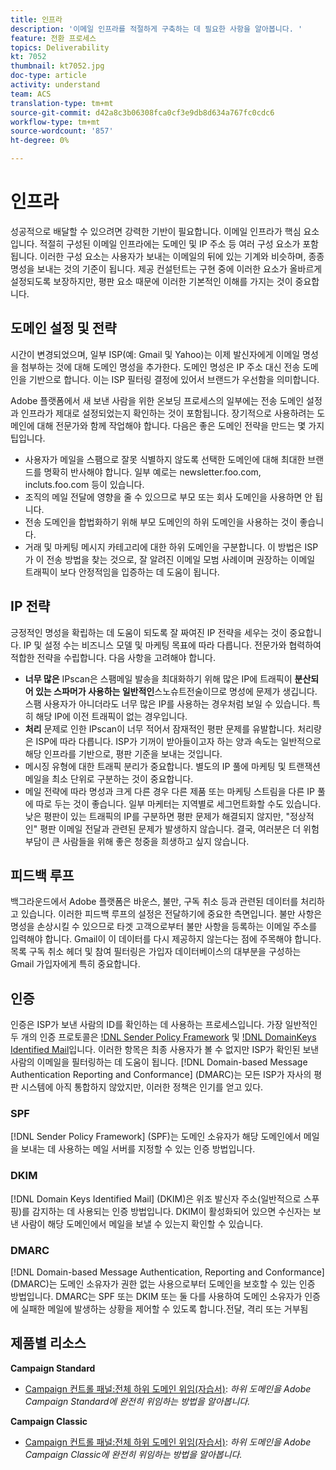 ```yaml
---
title: 인프라
description: '이메일 인프라를 적절하게 구축하는 데 필요한 사항을 알아봅니다. '
feature: 전환 프로세스
topics: Deliverability
kt: 7052
thumbnail: kt7052.jpg
doc-type: article
activity: understand
team: ACS
translation-type: tm+mt
source-git-commit: d42a8c3b06308fca0cf3e9db8d634a767fc0cdc6
workflow-type: tm+mt
source-wordcount: '857'
ht-degree: 0%

---
```



# 인프라

성공적으로 배달할 수 있으려면 강력한 기반이 필요합니다. 이메일 인프라가 핵심 요소입니다. 적절히 구성된 이메일 인프라에는 도메인 및 IP 주소 등 여러 구성 요소가 포함됩니다. 이러한 구성 요소는 사용자가 보내는 이메일의 뒤에 있는 기계와 비슷하며, 종종 명성을 보내는 것의 기준이 됩니다. 제공 컨설턴트는 구현 중에 이러한 요소가 올바르게 설정되도록 보장하지만, 평판 요소 때문에 이러한 기본적인 이해를 가지는 것이 중요합니다.

## 도메인 설정 및 전략

시간이 변경되었으며, 일부 ISP(예: Gmail 및 Yahoo)는 이제 발신자에게 이메일 명성을 첨부하는 것에 대해 도메인 명성을 추가한다. 도메인 명성은 IP 주소 대신 전송 도메인을 기반으로 합니다. 이는 ISP 필터링 결정에 있어서 브랜드가 우선함을 의미합니다.

Adobe 플랫폼에서 새 보낸 사람을 위한 온보딩 프로세스의 일부에는 전송 도메인 설정과 인프라가 제대로 설정되었는지 확인하는 것이 포함됩니다. 장기적으로 사용하려는 도메인에 대해 전문가와 함께 작업해야 합니다. 다음은 좋은 도메인 전략을 만드는 몇 가지 팁입니다.

* 사용자가 메일을 스팸으로 잘못 식별하지 않도록 선택한 도메인에 대해 최대한 브랜드를 명확히 반사해야 합니다. 일부 예로는 newsletter.foo.com, incluts.foo.com 등이 있습니다.
* 조직의 메일 전달에 영향을 줄 수 있으므로 부모 또는 회사 도메인을 사용하면 안 됩니다.
* 전송 도메인을 합법화하기 위해 부모 도메인의 하위 도메인을 사용하는 것이 좋습니다.
* 거래 및 마케팅 메시지 카테고리에 대한 하위 도메인을 구분합니다. 이 방법은 ISP가 이 전송 방법을 찾는 것으로, 잘 알려진 이메일 모범 사례이며 권장하는 이메일 트래픽이 보다 안정적임을 입증하는 데 도움이 됩니다.

## IP 전략

긍정적인 명성을 확립하는 데 도움이 되도록 잘 짜여진 IP 전략을 세우는 것이 중요합니다. IP 및 설정 수는 비즈니스 모델 및 마케팅 목표에 따라 다릅니다. 전문가와 협력하여 적합한 전략을 수립합니다. 다음 사항을 고려해야 합니다.

* **너무 많은** IPscan은 스팸메일 발송을 최대화하기 위해 많은 IP에 트래픽이  **분산되어 있는 스파머가 사용하는 일반적인**&#x200B;스노슈트전술이므로 명성에 문제가 생깁니다. 스팸 사용자가 아니더라도 너무 많은 IP를 사용하는 경우처럼 보일 수 있습니다. 특히 해당 IP에 이전 트래픽이 없는 경우입니다.
* **처리** 문제로 인한 IPscan이 너무 적어서 잠재적인 평판 문제를 유발합니다. 처리량은 ISP에 따라 다릅니다. ISP가 기꺼이 받아들이고자 하는 양과 속도는 일반적으로 해당 인프라를 기반으로, 평판 기준을 보내는 것입니다.
* 메시징 유형에 대한 트래픽 분리가 중요합니다. 별도의 IP 풀에 마케팅 및 트랜잭션 메일을 최소 단위로 구분하는 것이 중요합니다.
* 메일 전략에 따라 명성과 크게 다른 경우 다른 제품 또는 마케팅 스트림을 다른 IP 풀에 따로 두는 것이 좋습니다. 일부 마케터는 지역별로 세그먼트화할 수도 있습니다. 낮은 평판이 있는 트래픽의 IP를 구분하면 평판 문제가 해결되지 않지만, &quot;정상적인&quot; 평판 이메일 전달과 관련된 문제가 발생하지 않습니다. 결국, 여러분은 더 위험 부담이 큰 사람들을 위해 좋은 청중을 희생하고 싶지 않습니다.

## 피드백 루프

백그라운드에서 Adobe 플랫폼은 바운스, 불만, 구독 취소 등과 관련된 데이터를 처리하고 있습니다. 이러한 피드백 루프의 설정은 전달하기에 중요한 측면입니다. 불만 사항은 명성을 손상시킬 수 있으므로 타겟 고객으로부터 불만 사항을 등록하는 이메일 주소를 입력해야 합니다. Gmail이 이 데이터를 다시 제공하지 않는다는 점에 주목해야 합니다. 목록 구독 취소 헤더 및 참여 필터링은 가입자 데이터베이스의 대부분을 구성하는 Gmail 가입자에게 특히 중요합니다.

## 인증

인증은 ISP가 보낸 사람의 ID를 확인하는 데 사용하는 프로세스입니다. 가장 일반적인 두 개의 인증 프로토콜은 [!DNL Sender Policy Framework](SPF) 및 [!DNL DomainKeys Identified Mail](DKIM)입니다. 이러한 항목은 최종 사용자가 볼 수 없지만 ISP가 확인된 보낸 사람의 이메일을 필터링하는 데 도움이 됩니다. [!DNL Domain-based Message Authentication Reporting and Conformance] (DMARC)는 모든 ISP가 자사의 평판 시스템에 아직 통합하지 않았지만, 이러한 정책은 인기를 얻고 있다.

### SPF

[!DNL Sender Policy Framework] (SPF)는 도메인 소유자가 해당 도메인에서 메일을 보내는 데 사용하는 메일 서버를 지정할 수 있는 인증 방법입니다.

### DKIM

[!DNL Domain Keys Identified Mail] (DKIM)은 위조 발신자 주소(일반적으로 스푸핑)를 감지하는 데 사용되는 인증 방법입니다. DKIM이 활성화되어 있으면 수신자는 보낸 사람이 해당 도메인에서 메일을 보낼 수 있는지 확인할 수 있습니다.

### DMARC

[!DNL Domain-based Message Authentication, Reporting and Conformance] (DMARC)는 도메인 소유자가 권한 없는 사용으로부터 도메인을 보호할 수 있는 인증 방법입니다. DMARC는 SPF 또는 DKIM 또는 둘 다를 사용하여 도메인 소유자가 인증에 실패한 메일에 발생하는 상황을 제어할 수 있도록 합니다.전달, 격리 또는 거부됨

## 제품별 리소스

**Campaign Standard**

* [Campaign 컨트롤 패널:전체 하위 도메인 위임(자습서)](https://experienceleague.corp.adobe.com/docs/campaign-standard-learn/control-panel/subdomains-and-certificates/subdomain-delegation.html): *하위 도메인을 Adobe Campaign Standard에 완전히 위임하는 방법을 알아봅니다.*

**Campaign Classic**

* [Campaign 컨트롤 패널:전체 하위 도메인 위임(자습서)](https://experienceleague.corp.adobe.com/docs/campaign-classic-learn/control-panel/subdomains-and-certificates/subdomain-delegation.html): *하위 도메인을 Adobe Campaign Classic에 완전히 위임하는 방법을 알아봅니다.*
